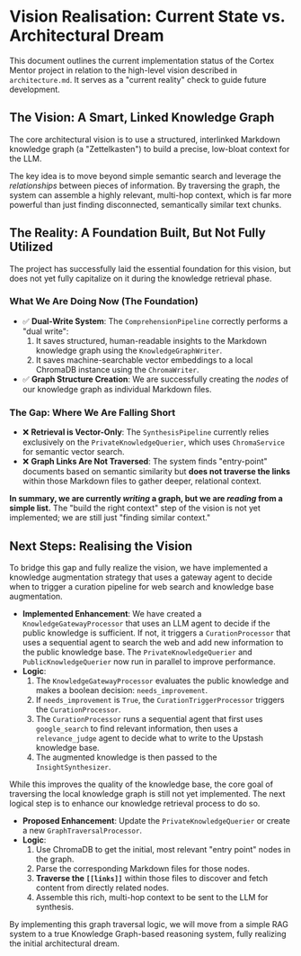 # Vision Realisation: Current State vs. Architectural Dream

This document outlines the current implementation status of the Cortex Mentor project in relation to the high-level vision described in `architecture.md`. It serves as a "current reality" check to guide future development.

## The Vision: A Smart, Linked Knowledge Graph

The core architectural vision is to use a structured, interlinked Markdown knowledge graph (a "Zettelkasten") to build a precise, low-bloat context for the LLM.

The key idea is to move beyond simple semantic search and leverage the *relationships* between pieces of information. By traversing the graph, the system can assemble a highly relevant, multi-hop context, which is far more powerful than just finding disconnected, semantically similar text chunks.

## The Reality: A Foundation Built, But Not Fully Utilized

The project has successfully laid the essential foundation for this vision, but does not yet fully capitalize on it during the knowledge retrieval phase.

### What We Are Doing Now (The Foundation)

- ✅ **Dual-Write System**: The `ComprehensionPipeline` correctly performs a "dual write":
    1.  It saves structured, human-readable insights to the Markdown knowledge graph using the `KnowledgeGraphWriter`.
    2.  It saves machine-searchable vector embeddings to a local ChromaDB instance using the `ChromaWriter`.
- ✅ **Graph Structure Creation**: We are successfully creating the *nodes* of our knowledge graph as individual Markdown files.

### The Gap: Where We Are Falling Short

- ❌ **Retrieval is Vector-Only**: The `SynthesisPipeline` currently relies exclusively on the `PrivateKnowledgeQuerier`, which uses `ChromaService` for semantic vector search.
- ❌ **Graph Links Are Not Traversed**: The system finds "entry-point" documents based on semantic similarity but **does not traverse the links** within those Markdown files to gather deeper, relational context.

**In summary, we are currently *writing* a graph, but we are *reading* from a simple list.** The "build the right context" step of the vision is not yet implemented; we are still just "finding similar context."

## Next Steps: Realising the Vision

To bridge this gap and fully realize the vision, we have implemented a knowledge augmentation strategy that uses a gateway agent to decide when to trigger a curation pipeline for web search and knowledge base augmentation.

- **Implemented Enhancement**: We have created a `KnowledgeGatewayProcessor` that uses an LLM agent to decide if the public knowledge is sufficient. If not, it triggers a `CurationProcessor` that uses a sequential agent to search the web and add new information to the public knowledge base. The `PrivateKnowledgeQuerier` and `PublicKnowledgeQuerier` now run in parallel to improve performance.
- **Logic**:
    1.  The `KnowledgeGatewayProcessor` evaluates the public knowledge and makes a boolean decision: `needs_improvement`.
    2.  If `needs_improvement` is `True`, the `CurationTriggerProcessor` triggers the `CurationProcessor`.
    3.  The `CurationProcessor` runs a sequential agent that first uses `google_search` to find relevant information, then uses a `relevance_judge` agent to decide what to write to the Upstash knowledge base.
    4.  The augmented knowledge is then passed to the `InsightSynthesizer`.

While this improves the quality of the knowledge base, the core goal of traversing the local knowledge graph is still not yet implemented. The next logical step is to enhance our knowledge retrieval process to do so.

- **Proposed Enhancement**: Update the `PrivateKnowledgeQuerier` or create a new `GraphTraversalProcessor`.
- **Logic**:
    1.  Use ChromaDB to get the initial, most relevant "entry point" nodes in the graph.
    2.  Parse the corresponding Markdown files for those nodes.
    3.  **Traverse the `[[links]]`** within those files to discover and fetch content from directly related nodes.
    4.  Assemble this rich, multi-hop context to be sent to the LLM for synthesis.

By implementing this graph traversal logic, we will move from a simple RAG system to a true Knowledge Graph-based reasoning system, fully realizing the initial architectural dream.
